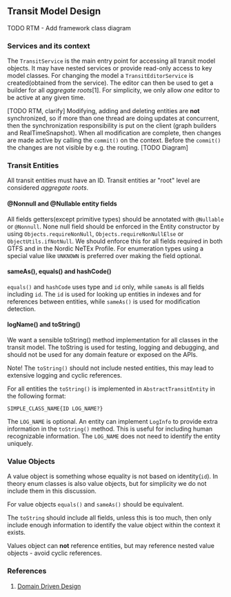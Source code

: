 ## Transit Model Design

TODO RTM - Add framework class diagram

### Services and its context

The `TransitService` is the main entry point for accessing all transit model objects. It may have 
nested services or provide read-only access to key model classes. For changing the model a 
`TransitEditorService` is created(obtained from the service). The editor can then be used to get a
builder for all _aggregate roots_[1]. For simplicity, we only allow _one_ editor to be active at 
any given time. 

[TODO RTM, clarify] Modifying, adding and deleting entities are **not** synchronized, so if more 
than one thread are doing updates at concurrent, then the synchronization responsibility is put on 
the client (graph builders and RealTimeSnapshot). When all modification are complete, then changes 
are made active by calling the `commit()` on the context. Before the `commit()` the changes are not 
visible by e.g. the routing. [TODO Diagram]


### Transit Entities

All transit entities must have an ID. Transit entities ar "root" level are considered _aggregate
roots_.


#### @Nonnull and @Nullable entity fields

All fields getters(except primitive types) should be annotated with `@Nullable` or `@Nonnull`. None 
null field should be enforced in the Entity constructor by using `Objects.requireNonNull`, 
`Objects.requireNonNullElse` or `ObjectUtils.ifNotNull`. We should enforce this for all fields 
required in both GTFS and in the Nordic NeTEx Profile. For enumeration types using a special value
like `UNKNOWN` is preferred over making the field optional.


#### sameAs(), equals() and hashCode()

`equals()` and `hashCode` uses type and `id` only, while `sameAs` is all fields including
`id`. The `id` is used for looking up entities in indexes and for references between entities, 
while `sameAs()` is used for modification detection.


#### logName() and toString()

We want a sensible toString() method implementation for all classes in the transit model. The
toString is used for testing, logging and debugging, and should not be used for any domain feature
or exposed on the APIs.

Note! The `toString()` should not include nested entities, this may lead to extensive logging and
cyclic references.

For all entities the `toString()` is implemented in `AbstractTransitEntity` in the following format:

```
SIMPLE_CLASS_NAME{ID LOG_NAME?}
```

The `LOG_NAME` is optional. An entity can implement `LogInfo` to provide extra information in the
`toString()` method. This is useful for including human recognizable information. The `LOG_NAME`
does not need to identify the entity uniquely.


### Value Objects

A value object is something whose equality is not based on identity(`id`). In theory enum classes 
is also value objects, but for simplicity we do not include them in this discussion.      

For value objects `equals()` and `sameAs()` should be equivalent. 

The `toString` should include all fields, unless this is too much, then only include enough 
information to identify the value object within the context it exists. 

Values object can **not** reference entities, but may reference nested value objects - avoid 
cyclic references.


### References

1. [Domain Driven Design](https://en.wikipedia.org/wiki/Domain-driven_design)